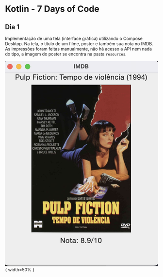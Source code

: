 # Kotlin - 7 Days of Code

## Dia 1
Implementação de uma tela (interface gráfica) utilizando o Compose Desktop. Na tela, o título de um filme, poster e também sua nota no IMDB.
As impressões foram feitas manualmente, não há acesso a API nem nada do tipo, a imagem do poster se encontra na pasta `resources`.

![Tela](images/day1-ui.png){ width=50% }
